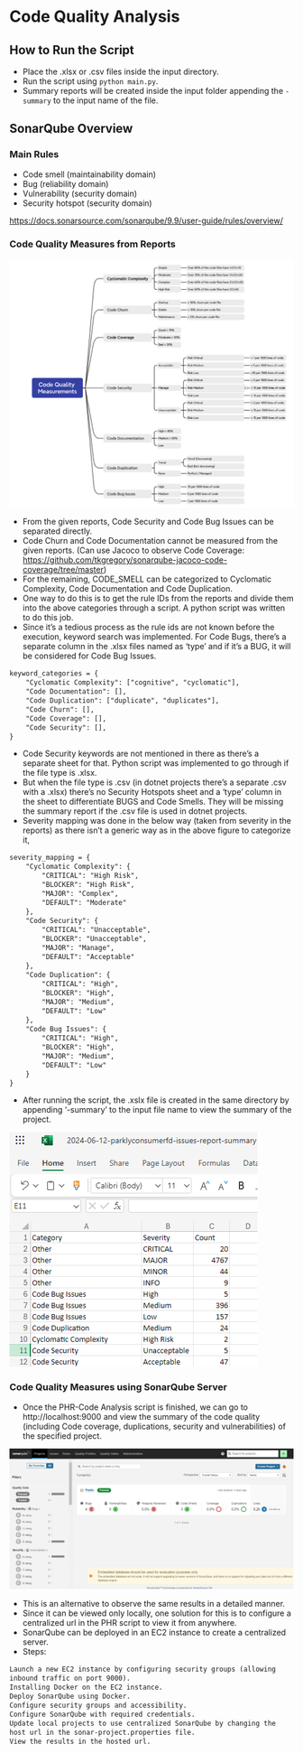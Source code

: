 # Code Quality Analysis

## How to Run the Script
- Place the .xlsx or .csv files inside the input directory.
- Run the script using `python main.py`.
- Summary reports will be created inside the input folder appending the `-summary` to the input name of the file. 

## SonarQube Overview

### Main Rules
- Code smell (maintainability domain) 
- Bug (reliability domain) 
- Vulnerability (security domain) 
- Security hotspot (security domain) 

https://docs.sonarsource.com/sonarqube/9.9/user-guide/rules/overview/

### Code Quality Measures from Reports

![alt text](image.png)

- From the given reports, Code Security and Code Bug Issues can be separated directly. 
- Code Churn and Code Documentation cannot be measured from the given reports. (Can use Jacoco to observe Code Coverage: https://github.com/tkgregory/sonarqube-jacoco-code-coverage/tree/master)  
- For the remaining, CODE_SMELL can be categorized to Cyclomatic Complexity, Code Documentation and Code Duplication. 
- One way to do this is to get the rule IDs from the reports and divide them into the above categories through a script. A python script was written to do this job. 
- Since it’s a tedious process as the rule ids are not known before the execution, keyword search was implemented. For Code Bugs, there’s a separate column in the .xlsx files named as ‘type’ and if it’s a BUG, it will be considered for Code Bug Issues. 
```
keyword_categories = { 
    "Cyclomatic Complexity": ["cognitive", "cyclomatic"], 
    "Code Documentation": [], 
    "Code Duplication": ["duplicate", "duplicates"], 
    "Code Churn": [], 
    "Code Coverage": [], 
    "Code Security": [], 
}
```
- Code Security keywords are not mentioned in there as there’s a separate sheet for that. Python script was implemented to go through if the file type is .xlsx. 
- But when the file type is .csv (in dotnet projects there’s a separate .csv with a .xlsx) there’s no Security Hotspots sheet and a ‘type’ column in the sheet to differentiate BUGS and Code Smells. They will be missing the summary report if the .csv file is used in dotnet projects. 
- Severity mapping was done in the below way (taken from severity in the reports) as there isn’t a generic way as in the above figure to categorize it, 
```
severity_mapping = { 
    "Cyclomatic Complexity": { 
        "CRITICAL": "High Risk", 
        "BLOCKER": "High Risk", 
        "MAJOR": "Complex", 
        "DEFAULT": "Moderate" 
    }, 
    "Code Security": { 
        "CRITICAL": "Unacceptable", 
        "BLOCKER": "Unacceptable", 
        "MAJOR": "Manage", 
        "DEFAULT": "Acceptable" 
    }, 
    "Code Duplication": { 
        "CRITICAL": "High", 
        "BLOCKER": "High", 
        "MAJOR": "Medium", 
        "DEFAULT": "Low" 
    }, 
    "Code Bug Issues": { 
        "CRITICAL": "High", 
        "BLOCKER": "High", 
        "MAJOR": "Medium", 
        "DEFAULT": "Low" 
    } 
} 
```
- After running the script, the .xslx file is created in the same directory by appending ‘-summary’ to the input file name to view the summary of the project.

![alt text](image-2.png)

### Code Quality Measures using SonarQube Server 
- Once the PHR-Code Analysis script is finished, we can go to http://localhost:9000 and view the summary of the code quality (including Code coverage, duplications, security and vulnerabilities) of the specified project.  

![alt text](image-3.png)

- This is an alternative to observe the same results in a detailed manner. 
- Since it can be viewed only locally, one solution for this is to configure a centralized url in the PHR script to view it from anywhere. 
- SonarQube can be deployed in an EC2 instance to create a centralized server. 
- Steps:     
```
Launch a new EC2 instance by configuring security groups (allowing inbound traffic on port 9000). 
Installing Docker on the EC2 instance. 
Deploy SonarQube using Docker. 
Configure security groups and accessibility. 
Configure SonarQube with required credentials. 
Update local projects to use centralized SonarQube by changing the host url in the sonar-project.properties file. 
View the results in the hosted url. 
```